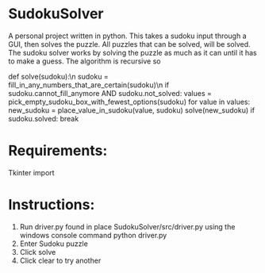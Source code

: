 # SudokuSolver
A personal project written in python. This takes a sudoku input through a GUI, then solves the puzzle. All puzzles that can be solved, will be solved. The sudoku solver works by solving the puzzle as much as it can until it has to make a guess. The algorithm is recursive so

def solve(sudoku):\n
  sudoku = fill_in_any_numbers_that_are_certain(sudoku)\n
  if sudoku.cannot_fill_anymore AND sudoku.not_solved:
    values = pick_empty_sudoku_box_with_fewest_options(sudoku)
    for value in values:
      new_sudoku = place_value_in_sudoku(value, sudoku)
      solve(new_sudoku)
      if sudoku.solved:
        break
        
# Requirements:
Tkinter import

# Instructions:
1. Run driver.py found in place SudokuSolver/src/driver.py using the windows console command python driver.py
2. Enter Sudoku puzzle
3. Click solve
4. Click clear to try another
